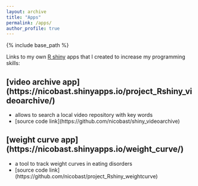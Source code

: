 ```yaml
---
layout: archive
title: "Apps"
permalink: /apps/
author_profile: true
---
```


{% include base_path %}

Links to my own [R shiny](https://shiny.posit.co/r/getstarted/shiny-basics/lesson1/index.html) apps
that I created to increase my programming skills:


<h2>[video archive app](https://nicobast.shinyapps.io/project_Rshiny_videoarchive/)</h2>
<ul>
  <li>allows to search a local video repository with key words</li>
  <li>[source code link](https://github.com/nicobast/shiny_videoarchive)</li>
</ul>

<h2>[weight curve app](https://nicobast.shinyapps.io/weight_curve/)</h2>
<ul>
  <li>a tool to track weight curves in eating disorders</li>
  <li>[source code link](https://github.com/nicobast/project_Rshiny_weightcurve)</li>
</ul>
